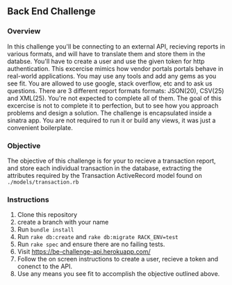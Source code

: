 ## Back End Challenge

### Overview

  In this challenge you'll be connecting to an external API, recieving reports in various formats, and will have to translate them and store them in the databse. You'll have to create a user and use the given token for http authentication. This excercise mimics how vendor portals portals behave in real-world applications. You may use any tools and add any gems as you see fit. You are allowed to use google, stack overflow, etc and to ask us questions. There are 3 different report formats formats: JSON(20), CSV(25) and XML(25). You're not expected to complete all of them.  The goal of this excercise is not to complete it to perfection, but to see how you approach problems and design a solution. The challenge is encapsulated inside a sinatra app. You are not required to run it or build any views, it was just a convenient boilerplate.

### Objective
  The objective of this challenge is for your to recieve a transaction report, and store each individual transaction in the database, extracting the attributes required by the Transaction ActiveRecord model found on `./models/transaction.rb`

### Instructions

1. Clone this repository
2. create a branch with your name
3. Run `bundle install`
4. Run `rake db:create` and `rake db:migrate RACK_ENV=test`
5. Run `rake spec` and ensure there are no failing tests. 
6. Visit https://be-challenge-api.herokuapp.com/
7. Follow the on screen instructions to create a user, recieve a token and conenct to the API.
8. Use any means you see fit to accomplish the objective outlined above. 

